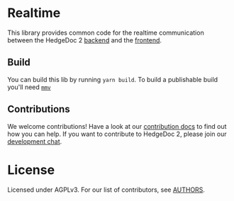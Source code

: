 <!--
SPDX-FileCopyrightText: 2022 The HedgeDoc developers (see AUTHORS file)

SPDX-License-Identifier: CC-BY-SA-4.0
-->

# Realtime

This library provides common code for the realtime communication between the HedgeDoc 2 [backend](https://github.com/hedgedoc/hedgedoc) and the [frontend](https://github.com/hedgedoc/react-client).

## Build
You can build this lib by running `yarn build`.
To build a publishable build you'll need [`mmv`](https://wiki.ubuntuusers.de/mmv/)

## Contributions

We welcome contributions!
Have a look at our [contribution docs](CONTRIBUTING.md) to find out how you can help. If you want to contribute to
HedgeDoc 2, please join our [development chat](https://chat.hedgedoc.org/dev).

# License

Licensed under AGPLv3. For our list of contributors, see [AUTHORS](AUTHORS).
